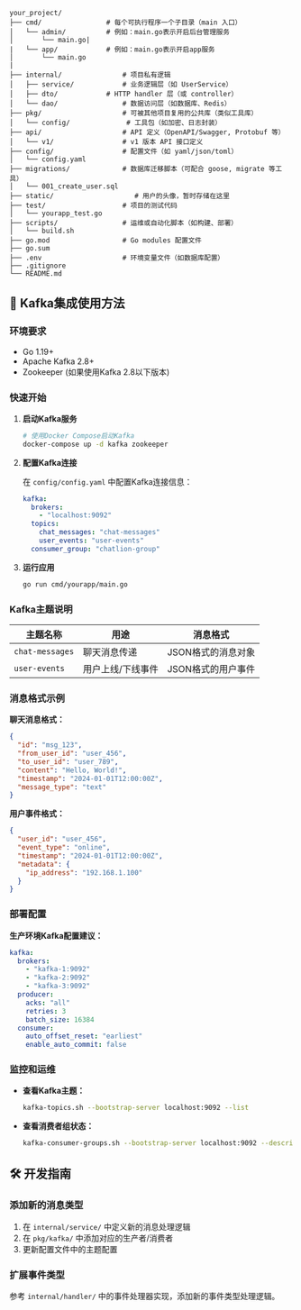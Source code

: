 ```plaintext
your_project/
├── cmd/                # 每个可执行程序一个子目录（main 入口）
│   └── admin/          # 例如：main.go表示开启后台管理服务
│       └── main.go|
|   └── app/            # 例如：main.go表示开启app服务
│       └── main.go
| 
├── internal/               # 项目私有逻辑
│   ├── service/            # 业务逻辑层（如 UserService）
│   ├── dto/            # HTTP handler 层（或 controller）
│   └── dao/                # 数据访问层（如数据库、Redis）
├── pkg/                    # 可被其他项目复用的公共库（类似工具库）
│   └── config/              # 工具包（如加密、日志封装）
├── api/                    # API 定义（OpenAPI/Swagger, Protobuf 等）
│   └── v1/                 # v1 版本 API 接口定义
├── config/                 # 配置文件（如 yaml/json/toml）
│   └── config.yaml
├── migrations/             # 数据库迁移脚本（可配合 goose, migrate 等工具）
│   └── 001_create_user.sql
├── static/                    # 用户的头像，暂时存储在这里
├── test/                   # 项目的测试代码
│   └── yourapp_test.go
├── scripts/                # 运维或自动化脚本（如构建、部署）
│   └── build.sh
├── go.mod                  # Go modules 配置文件
├── go.sum
├── .env                    # 环境变量文件（如数据库配置）
├── .gitignore
└── README.md
```

## 🔧 Kafka集成使用方法

### 环境要求

- Go 1.19+
- Apache Kafka 2.8+
- Zookeeper (如果使用Kafka 2.8以下版本)

### 快速开始

1. **启动Kafka服务**
   ```bash
   # 使用Docker Compose启动Kafka
   docker-compose up -d kafka zookeeper
   ```

2. **配置Kafka连接**
   
   在 `config/config.yaml` 中配置Kafka连接信息：
   ```yaml
   kafka:
     brokers:
       - "localhost:9092"
     topics:
       chat_messages: "chat-messages"
       user_events: "user-events"
     consumer_group: "chatlion-group"
   ```

3. **运行应用**
   ```bash
   go run cmd/yourapp/main.go
   ```

### Kafka主题说明

| 主题名称 | 用途 | 消息格式 |
|---------|------|----------|
| `chat-messages` | 聊天消息传递 | JSON格式的消息对象 |
| `user-events` | 用户上线/下线事件 | JSON格式的用户事件 |

### 消息格式示例

**聊天消息格式：**
```json
{
  "id": "msg_123",
  "from_user_id": "user_456",
  "to_user_id": "user_789",
  "content": "Hello, World!",
  "timestamp": "2024-01-01T12:00:00Z",
  "message_type": "text"
}
```

**用户事件格式：**
```json
{
  "user_id": "user_456",
  "event_type": "online",
  "timestamp": "2024-01-01T12:00:00Z",
  "metadata": {
    "ip_address": "192.168.1.100"
  }
}
```

### 部署配置

**生产环境Kafka配置建议：**

```yaml
kafka:
  brokers:
    - "kafka-1:9092"
    - "kafka-2:9092"
    - "kafka-3:9092"
  producer:
    acks: "all"
    retries: 3
    batch_size: 16384
  consumer:
    auto_offset_reset: "earliest"
    enable_auto_commit: false
```

### 监控和运维

- **查看Kafka主题：**
  ```bash
  kafka-topics.sh --bootstrap-server localhost:9092 --list
  ```

- **查看消费者组状态：**
  ```bash
  kafka-consumer-groups.sh --bootstrap-server localhost:9092 --describe --group chatlion-group
  ```

## 🛠️ 开发指南

### 添加新的消息类型

1. 在 `internal/service/` 中定义新的消息处理逻辑
2. 在 `pkg/kafka/` 中添加对应的生产者/消费者
3. 更新配置文件中的主题配置

### 扩展事件类型

参考 `internal/handler/` 中的事件处理器实现，添加新的事件类型处理逻辑。
